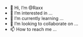 - 👋 Hi, I’m @Raxx
- 👀 I’m interested in ...
- 🌱 I’m currently learning ...
- 💞️ I’m looking to collaborate on ...
- 📫 How to reach me ...

<!---
Raxx/Raxx is a ✨ special ✨ repository because its `README.md` (this file) appears on your GitHub profile.
You can click the Preview link to take a look at your changes.
--->
